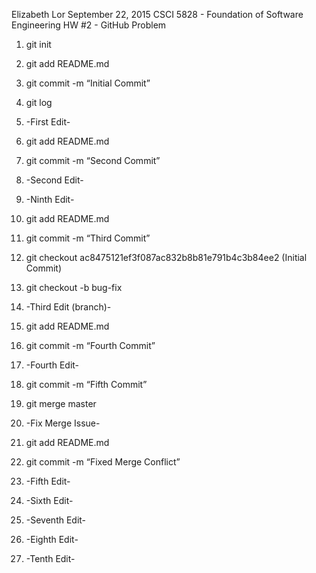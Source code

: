 Elizabeth Lor
September 22, 2015
CSCI 5828 - Foundation of Software Engineering
HW #2 - GitHub Problem


1. git init
2. git add README.md
3. git commit -m “Initial Commit”
4. git log 
5. -First Edit-
6. git add README.md
7. git commit -m “Second Commit”
8. -Second Edit-

9. -Ninth Edit-

9. git add README.md
10. git commit -m “Third Commit”
11. git checkout ac8475121ef3f087ac832b8b81e791b4c3b84ee2 (Initial Commit)
12. git checkout -b bug-fix
13. -Third Edit (branch)-
14. git add README.md
15. git commit -m “Fourth Commit”
16. -Fourth Edit-
17. git commit -m “Fifth Commit”
18. git merge master
19. -Fix Merge Issue-
20. git add README.md
21. git commit -m “Fixed Merge Conflict”
22. -Fifth Edit-

1. -Sixth Edit-
2. -Seventh Edit-
3. -Eighth Edit-
4. -Tenth Edit-

